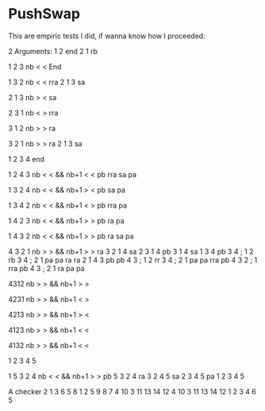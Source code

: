 # PushSwap

This are empiric tests I did, if wanna know how I proceeded:

2 Arguments:
1 2		end
2 1		rb

1 2 3		nb < < End

1 3 2		nb < <
			rra		2 1 3
					sa

2 1 3		nb > <
			sa

2 3 1		nb < >
			rra

3 1 2		nb > >
			ra

3 2 1		nb > >
			ra		2 1 3
					sa


1 2 3 4		end

1 2 4 3		nb < < && nb+1 < <
			pb rra sa pa

1 3 2 4		nb < < && nb+1 > <
			pb sa pa

1 3 4 2		nb < < && nb+1 < >
			pb rra pa

1 4 2 3		nb < < && nb+1 > >
			pb ra pa

1 4 3 2		nb < < && nb+1 > >
			pb ra sa pa

4 3 2 1		nb > > && nb+1 > >
			ra		3 2 1 4
					sa		2 3 1 4
							pb		3 1 4
									sa		1 3 4
											pb		3 4 ; 1	2
													rb		3 4 ; 2 1
															pa pa
			ra ra		2 1 4 3
						pb pb	4 3 ; 1 2
								rr	3 4 ; 2 1
									pa pa
			rra pb	4 3 2 ; 1
					rra pb	4 3 ; 2 1
							ra pa pa

4312	nb > > && nb+1 > >

4231	nb > > && nb+1 < >

4213	nb > > && nb+1 > <

4123	nb > > && nb+1 < <

4132	nb > > && nb+1 < <




1 2 3 4 5

1 5 3 2 4	nb < < &&  nb+1 > >
			pb		5 3 2 4
					ra		3 2 4 5
							sa		2 3 4 5
									pa		1 2 3 4 5


A checker
		2 1 3 6 5 8
		1 2 5 9 8 7 4 10 3 11 13 14 12
		4 10 3 11 13 14 12
		1 2 3 4 6 5


